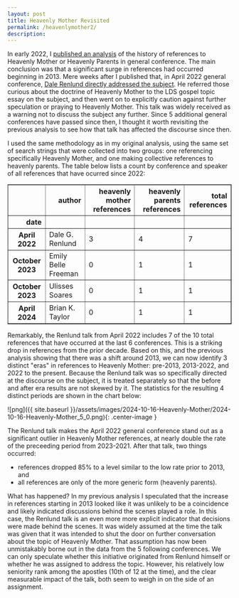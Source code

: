 ```yaml
---
layout: post
title: Heavenly Mother Revisited
permalink: /heavenlymother2/
description: 
---
```


In early 2022, I [published an analysis](https://qhspencer.github.io/lds-data-analysis/heavenlymother/) of the history of references to Heavenly Mother or Heavenly Parents in general conference. The main conclusion was that a significant surge in references had occurred beginning in 2013. Mere weeks after I published that, in April 2022 general conference, [Dale Renlund directly addressed the subject](https://www.churchofjesuschrist.org/study/general-conference/2022/04/36renlund?lang=eng). He referred those curious about the doctrine of Heavenly Mother to the LDS gospel topic essay on the subject, and then went on to explicitly caution against further speculation or praying to Heavenly Mother. This talk was widely received as a warning not to discuss the subject any further. Since 5 additional general conferences have passed since then, I thought it worth revisiting the previous analysis to see how that talk has affected the discourse since then.

I used the same methodology as in my original analysis, using the same set of search strings that were collected into two groups: one referencing specifically Heavenly Mother, and one making collective references to heavenly parents. The table below lists a count by conference and speaker of all references that have ocurred since 2022:



<div>
<style scoped>
    .dataframe tbody tr th:only-of-type {
        vertical-align: middle;
    }

    .dataframe tbody tr th {
        vertical-align: top;
    }

    .dataframe thead th {
        text-align: right;
    }
</style>
<table border="1" class="dataframe">
  <thead>
    <tr style="text-align: right;">
      <th></th>
      <th>author</th>
      <th>heavenly mother references</th>
      <th>heavenly parents references</th>
      <th>total references</th>
    </tr>
    <tr>
      <th>date</th>
      <th></th>
      <th></th>
      <th></th>
      <th></th>
    </tr>
  </thead>
  <tbody>
    <tr>
      <th>April 2022</th>
      <td>Dale G. Renlund</td>
      <td>3</td>
      <td>4</td>
      <td>7</td>
    </tr>
    <tr>
      <th>October 2023</th>
      <td>Emily Belle Freeman</td>
      <td>0</td>
      <td>1</td>
      <td>1</td>
    </tr>
    <tr>
      <th>October 2023</th>
      <td>Ulisses Soares</td>
      <td>0</td>
      <td>1</td>
      <td>1</td>
    </tr>
    <tr>
      <th>April 2024</th>
      <td>Brian K. Taylor</td>
      <td>0</td>
      <td>1</td>
      <td>1</td>
    </tr>
  </tbody>
</table>
</div>


Remarkably, the Renlund talk from April 2022 includes 7 of the 10 total references that have occurred at the last 6 conferences. This is a striking drop in references from the prior decade. Based on this, and the previous analysis showing that there was a shift around 2013, we can now identify 3 distinct "eras" in references to Heavenly Mother: pre-2013, 2013-2022, and 2022 to the present. Because the Renlund talk was so specifically directed at the discourse on the subject, it is treated separately so that the before and after era results are not skewed by it. The statistics for the resulting 4 distinct periods are shown in the chart below:

![png]({{ site.baseurl }}/assets/images/2024-10-16-Heavenly-Mother/2024-10-16-Heavenly-Mother_5_0.png){: .center-image }

The Renlund talk makes the April 2022 general conference stand out as a significant outlier in Heavenly Mother references, at nearly double the rate of the preceeding period from 2023-2021. After that talk, two things occurred:
* references dropped 85\% to a level similar to the low rate prior to 2013, and
* all references are only of the more generic form (heavenly parents).

What has happened? In my previous analysis I speculated that the increase in references starting in 2013 looked like it was unlikely to be a coincidence and likely indicated discussions behind the scenes played a role. In this case, the Renlund talk is an even more more explicit indicator that decisions were made behind the scenes. It was widely assumed at the time the talk was given that it was intended to shut the door on further conversation about the topic of Heavenly Mother. That assumption has now been unmistakably borne out in the data from the 5 following conferences. We can only speculate whether this initiative originated from Renlund himself or whether he was assigned to address the topic. However, his relatively low seniority rank among the apostles (10th of 12 at the time), and the clear measurable impact of the talk, both seem to weigh in on the side of an assignment.
